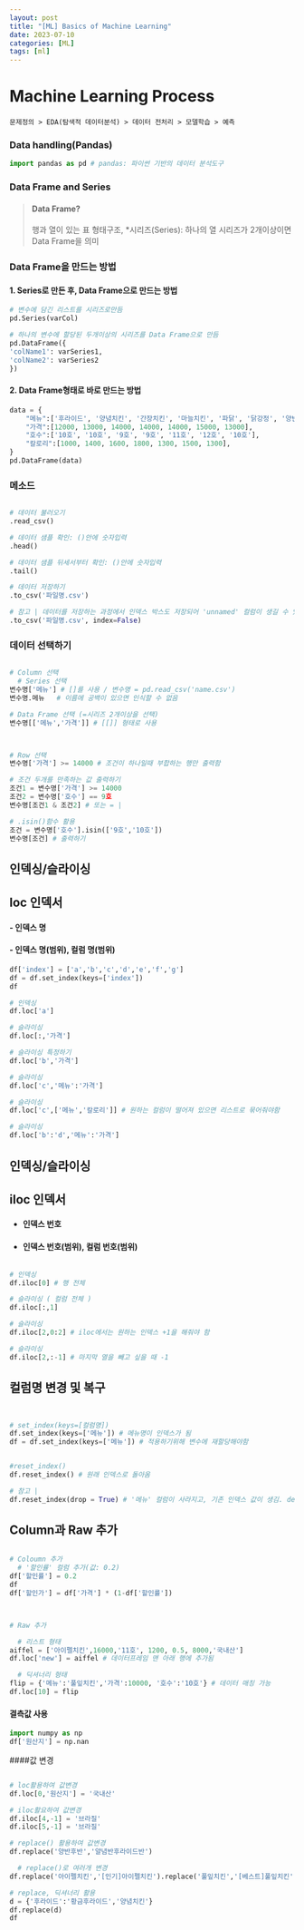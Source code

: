 ```yaml
---
layout: post
title: "[ML] Basics of Machine Learning"
date: 2023-07-10
categories: [ML]
tags: [ml]
---
```








# Machine Learning Process

```
문제정의 > EDA(탐색적 데이터분석) > 데이터 전처리 > 모델학습 > 예측
```

### Data handling(Pandas)

```python
import pandas as pd # pandas: 파이썬 기반의 데이터 분석도구
```

### Data Frame and Series
  > #### Data Frame?
  > 행과 열이 있는 표 형태구조, *시리즈(Series): 하나의 열
  > 시리즈가 2개이상이면 Data Frame을 의미


### Data Frame을 만드는 방법

  #### 1. Series로 만든 후, Data Frame으로 만드는 방법
```python
# 변수에 담긴 리스트를 시리즈로만듬
pd.Series(varCol) 

# 하나의 변수에 할당된 두개이상의 시리즈를 Data Frame으로 만듬
pd.DataFrame({
'colName1': varSeries1,
'colName2': varSeries2
})
```

  #### 2. Data Frame형태로 바로 만드는 방법

```python
data = {
    "메뉴":['후라이드', '양념치킨', '간장치킨', '마늘치킨', '파닭', '닭강정', '양반후반'],
    "가격":[12000, 13000, 14000, 14000, 14000, 15000, 13000],
    "호수":['10호', '10호', '9호', '9호', '11호', '12호', '10호'],
    "칼로리":[1000, 1400, 1600, 1800, 1300, 1500, 1300],
}
pd.DataFrame(data)
```


### 메소드
```python

# 데이터 불러오기
.read_csv()

# 데이터 샘플 확인: ()안에 숫자입력
.head()

# 데이터 샘플 뒤세서부터 확인: ()안에 숫자입력
.tail()

# 데이터 저장하기
.to_csv('파일명.csv')

# 참고 | 데이터를 저장하는 과정에서 인덱스 박스도 저장되어 'unnamed' 컬럼이 생길 수 있음. 아래 방법으로 해당 컬럼 사라짐
.to_csv('파일명.csv', index=False)
```

### 데이터 선택하기

```python

# Column 선택
  # Series 선택
변수명['메뉴'] # []를 사용 / 변수명 = pd.read_csv('name.csv')
변수명.메뉴   # 이름에 공백이 있으면 인식할 수 없음

# Data Frame 선택 (=시리즈 2개이상을 선택)
변수명[['메뉴','가격']] # [[]] 형태로 사용



# Row 선택
변수명['가격'] >= 14000 # 조건이 하나일때 부합하는 행만 출력함

# 조건 두개를 만족하는 값 출력하기 
조건1 = 변수명['가격'] >= 14000
조건2 = 변수명['호수'] == 9호
변수명[조건1 & 조건2] # 또는 = |

# .isin()함수 활용
조건 = 변수명['호수'].isin(['9호','10호'])
변수명[조건] # 출력하기
```

## 인덱싱/슬라이싱
  ## loc 인덱서
#### - 인덱스 명
#### - 인덱스 명(범위), 컬럼 명(범위)
```python
df['index'] = ['a','b','c','d','e','f','g']
df = df.set_index(keys=['index'])
df

# 인덱싱
df.loc['a']

# 슬라이싱
df.loc[:,'가격']

# 슬라이싱 특정하기
df.loc['b','가격']

# 슬라이싱
df.loc['c','메뉴':'가격']

# 슬라이싱
df.loc['c',['메뉴','칼로리']] # 원하는 컬럼이 떨어져 있으면 리스트로 묶어줘야함

# 슬라이싱
df.loc['b':'d','메뉴':'가격']

```

## 인덱싱/슬라이싱
  ## iloc 인덱서
- #### 인덱스 번호
- #### 인덱스 번호(범위), 컬럼 번호(범위)

```python

# 인덱싱
df.iloc[0] # 행 전체

# 슬라이싱 ( 컬럼 전체 )
df.iloc[:,1]

# 슬라이싱
df.iloc[2,0:2] # iloc에서는 원하는 인덱스 +1을 해줘야 함

# 슬라이싱
df.iloc[2,:-1] # 마지막 열을 빼고 싶을 때 -1

```

## 컬럼명 변경 및 복구
```python


# set_index(keys=[컬럼명])
df.set_index(keys=['메뉴']) # 메뉴명이 인덱스가 됨
df = df.set_index(keys=['메뉴']) # 적용하기위해 변수에 재할당해야함


#reset_index()
df.reset_index() # 원래 인덱스로 돌아옴

# 참고 |
df.reset_index(drop = True) # '메뉴' 컬럼이 사라지고, 기존 인덱스 값이 생김. default: (drop = False)

```


## Column과 Raw 추가
```python

# Coloumn 추가
  # '할인률' 컬럼 추가(값: 0.2)
df['할인률'] = 0.2
df
df['할인가'] = df['가격'] * (1-df['할인률'])



# Raw 추가

  # 리스트 형태
aiffel = ['아이펠치킨',16000,'11호', 1200, 0.5, 8000,'국내산']
df.loc['new'] = aiffel # 데이터프레임 맨 아래 행에 추가됨

  # 딕셔너리 형태
flip = {'메뉴':'풀잎치킨','가격':10000, '호수':'10호'} # 데이터 매칭 가능
df.loc[10] = flip
```

#### 결측값 사용

```python
import numpy as np
df['원산지'] = np.nan
```


####값 변경
```python

# loc활용하여 값변경
df.loc[0,'원산지'] = '국내산'

# iloc활요하여 값변경
df.iloc[4,-1] = '브라질'
df.iloc[5,-1] = '브라질'

# replace() 활용하여 값변경
df.replace('양반후반','얄념반후라이드반')

  # replace()로 여러개 변경
df.replace('아이펠치킨','[인기]아이펠치킨').replace('풀잎치킨','[베스트]풀잎치킨')

# replace, 딕셔너리 활용
d = {'후라이드':'황금후라이드','양념치킨'}
df.replace(d)
df

```






